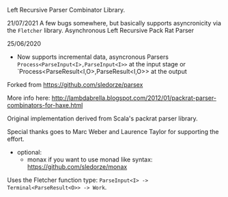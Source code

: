Left Recursive Parser Combinator Library.

21/07/2021
  A few bugs somewhere, but basically supports asyncronicity via the `Fletcher` library.
  Asynchronous Left Recursive Pack Rat Parser
   
25/06/2020
  - Now supports incremental data, asyncronous Parsers
      `Process<ParseInput<I>,ParseInput<I>>` at the input stage or
      `Process<ParseResult<I,O>,ParseResult<I,O>> at the output
      
Forked from https://github.com/sledorze/parsex

More info here:
http://lambdabrella.blogspot.com/2012/01/packrat-parser-combinators-for-haxe.html

Original implementation derived from Scala's packrat parser library.

Special thanks goes to Marc Weber and Laurence Taylor for supporting the effort.
    
- optional:
  * monax if you want to use monad like syntax:
  https://github.com/sledorze/monax


Uses the Fletcher function type: `ParseInput<I> -> Terminal<ParseResult<O>> -> Work`.